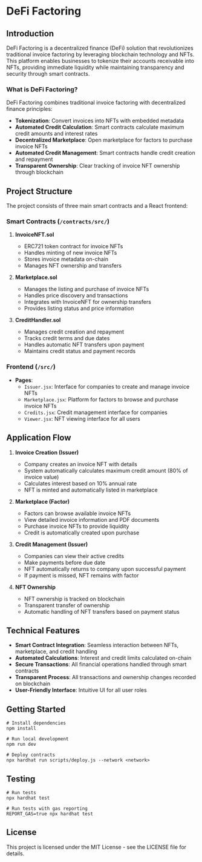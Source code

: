 # DeFi Factoring

## Introduction

DeFi Factoring is a decentralized finance (DeFi) solution that revolutionizes traditional invoice factoring by leveraging blockchain technology and NFTs. This platform enables businesses to tokenize their accounts receivable into NFTs, providing immediate liquidity while maintaining transparency and security through smart contracts.

### What is DeFi Factoring?

DeFi Factoring combines traditional invoice factoring with decentralized finance principles:
- **Tokenization**: Convert invoices into NFTs with embedded metadata
- **Automated Credit Calculation**: Smart contracts calculate maximum credit amounts and interest rates
- **Decentralized Marketplace**: Open marketplace for factors to purchase invoice NFTs
- **Automated Credit Management**: Smart contracts handle credit creation and repayment
- **Transparent Ownership**: Clear tracking of invoice NFT ownership through blockchain

## Project Structure

The project consists of three main smart contracts and a React frontend:

### Smart Contracts (`/contracts/src/`)

1. **InvoiceNFT.sol**
   - ERC721 token contract for invoice NFTs
   - Handles minting of new invoice NFTs
   - Stores invoice metadata on-chain
   - Manages NFT ownership and transfers

2. **Marketplace.sol**
   - Manages the listing and purchase of invoice NFTs
   - Handles price discovery and transactions
   - Integrates with InvoiceNFT for ownership transfers
   - Provides listing status and price information

3. **CreditHandler.sol**
   - Manages credit creation and repayment
   - Tracks credit terms and due dates
   - Handles automatic NFT transfers upon payment
   - Maintains credit status and payment records

### Frontend (`/src/`)

- **Pages**:
  - `Issuer.jsx`: Interface for companies to create and manage invoice NFTs
  - `Marketplace.jsx`: Platform for factors to browse and purchase invoice NFTs
  - `Credits.jsx`: Credit management interface for companies
  - `Viewer.jsx`: NFT viewing interface for all users

## Application Flow

1. **Invoice Creation (Issuer)**
   - Company creates an invoice NFT with details
   - System automatically calculates maximum credit amount (80% of invoice value)
   - Calculates interest based on 10% annual rate
   - NFT is minted and automatically listed in marketplace

2. **Marketplace (Factor)**
   - Factors can browse available invoice NFTs
   - View detailed invoice information and PDF documents
   - Purchase invoice NFTs to provide liquidity
   - Credit is automatically created upon purchase

3. **Credit Management (Issuer)**
   - Companies can view their active credits
   - Make payments before due date
   - NFT automatically returns to company upon successful payment
   - If payment is missed, NFT remains with factor

4. **NFT Ownership**
   - NFT ownership is tracked on blockchain
   - Transparent transfer of ownership
   - Automatic handling of NFT transfers based on payment status

## Technical Features

- **Smart Contract Integration**: Seamless interaction between NFTs, marketplace, and credit handling
- **Automated Calculations**: Interest and credit limits calculated on-chain
- **Secure Transactions**: All financial operations handled through smart contracts
- **Transparent Process**: All transactions and ownership changes recorded on blockchain
- **User-Friendly Interface**: Intuitive UI for all user roles

## Getting Started

```shell
# Install dependencies
npm install

# Run local development
npm run dev

# Deploy contracts
npx hardhat run scripts/deploy.js --network <network>
```

## Testing

```shell
# Run tests
npx hardhat test

# Run tests with gas reporting
REPORT_GAS=true npx hardhat test
```

## License

This project is licensed under the MIT License - see the LICENSE file for details.
